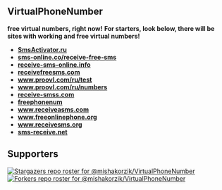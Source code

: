 ## VirtualPhoneNumber
**free virtual numbers, right now!**
**For starters, look below, there will be sites with working and free virtual numbers!**

- **<a href="https://SmsActivator.ru">SmsActivator.ru⁣⁣</a>**
- **<a href="https://sms-online.co/receive-free-sms">sms-online.co/receive-free-sms</a>**
- **<a href="https://receive-sms-online.info">receive-sms-online.info</a>**
- **<a href="https://receivefreesms.com">receivefreesms.com</a>**
- **<a href="https://www.proovl.com/ru/test">www.proovl.com/ru/test</a>**
- **<a href="https://www.proovl.com/ru/numbers">www.proovl.com/ru/numbers</a>**
- **<a href="https://receive-smss.com">receive-smss.com</a>**
- **<a href="https://freephonenum.com">freephonenum</a>**
- **<a href="https://www.receiveasms.com">www.receiveasms.com</a>**
- **<a href="https://www.freeonlinephone.org">www.freeonlinephone.org</a>**
- **<a href="https://www.receivesms.org">www.receivesms.org</a>**
- **<a href="https://sms-receive.net">sms-receive.net</a>**

## Supporters
[![Stargazers repo roster for @mishakorzik/VirtualPhoneNumber](https://reporoster.com/stars/mishakorzik/VirtualPhoneNumber)](https://github.com/mishakorzik/VirtualPhoneNumber/stargazers)
[![Forkers repo roster for @mishakorzik/VirtualPhoneNumber](https://reporoster.com/forks/mishakorzik/VirtualPhoneNumber)](https://github.com/mishakorzik/VirtualPhoneNumber/members)

